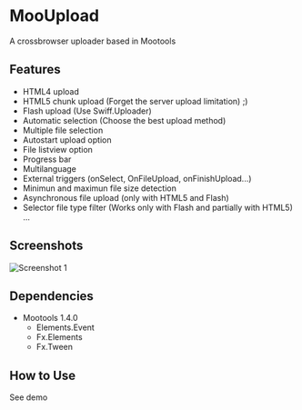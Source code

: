 MooUpload
=========

A crossbrowser uploader based in Mootools

Features
--------

+ HTML4 upload 
+ HTML5 chunk upload (Forget the server upload limitation) ;)
+ Flash upload (Use Swiff.Uploader)
+ Automatic selection (Choose the best upload method)
+ Multiple file selection
+ Autostart upload option
+ File listview option
+ Progress bar
+ Multilanguage
+ External triggers (onSelect, OnFileUpload, onFinishUpload...)
+ Minimun and maximun file size detection
+ Asynchronous file upload (only with HTML5 and Flash)  
+ Selector file type filter (Works only with Flash and partially with HTML5)
...


Screenshots
-----------

![Screenshot 1](http://www.livespanske.com/labs/MooUpload/imgs/MooUpload.png)


Dependencies
------------

+ Mootools 1.4.0
	+ Elements.Event
	+ Fx.Elements
	+ Fx.Tween


How to Use
----------

See demo
  

 
